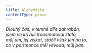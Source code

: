 ```yaml
---
title: Alchymista
contentType: prose
---
```


<section>

_Dlouhý čas, v temné díře zahrabán,  
jsem ve křivuli transmutoval zlato,  
můj um, jej získat, stačil však jen na to,  
co v portmonce měl vévoda, můj pán._

</section>

